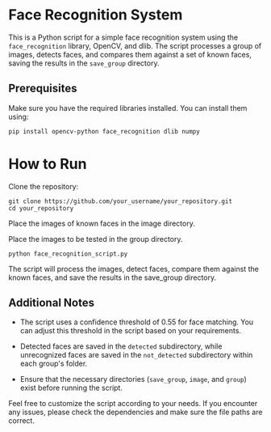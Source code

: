 # Face Recognition System

This is a Python script for a simple face recognition system using the `face_recognition` library, OpenCV, and dlib. The script processes a group of images, detects faces, and compares them against a set of known faces, saving the results in the `save_group` directory.

## Prerequisites

Make sure you have the required libraries installed. You can install them using:

```bash
pip install opencv-python face_recognition dlib numpy
```

# How to Run
Clone the repository:

```
git clone https://github.com/your_username/your_repository.git
cd your_repository
```

Place the images of known faces in the image directory.

Place the images to be tested in the group directory.

```
python face_recognition_script.py
```

The script will process the images, detect faces, compare them against the known faces, and save the results in the save_group directory.


## Additional Notes

- The script uses a confidence threshold of 0.55 for face matching. You can adjust this threshold in the script based on your requirements.

- Detected faces are saved in the `detected` subdirectory, while unrecognized faces are saved in the `not_detected` subdirectory within each group's folder.

- Ensure that the necessary directories (`save_group`, `image`, and `group`) exist before running the script.

Feel free to customize the script according to your needs. If you encounter any issues, please check the dependencies and make sure the file paths are correct.

